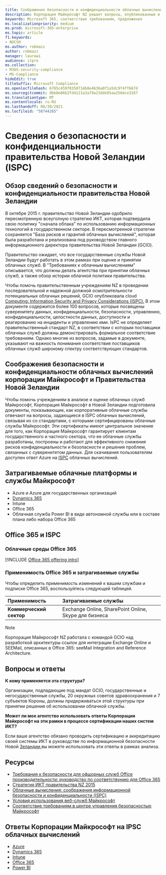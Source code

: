 ```yaml
---
title: Соображения безопасности и конфиденциальности облачных вычислений правительства Новой Зеландии
description: Корпорация Майкрософт NZ решает вопросы, опубликованные в платформе облачных вычислений Новой Зеландии.
keywords: Microsoft 365, соответствие требованиям, предложения
ms.localizationpriority: medium
ms.prod: microsoft-365-enterprise
ms.topic: article
f1.keywords:
- NOCSH
ms.author: robmazz
author: robmazz
manager: laurawi
audience: itpro
ms.collection:
- M365-security-compliance
- MS-Compliance
hideEdit: true
titleSuffix: Microsoft Compliance
ms.openlocfilehash: 6785c459f8350714b8e4636a0f1a5dc9f4ff667d
ms.sourcegitcommit: 9bb0e86b2fd4121a3a79a23dde95aa2584ce3167
ms.translationtype: MT
ms.contentlocale: ru-RU
ms.lasthandoff: 08/30/2021
ms.locfileid: "58744265"
---
```

# <a name="new-zealand-government-information-security-and-privacy-considerations-ispc"></a>Сведения о безопасности и конфиденциальности правительства Новой Зеландии (ISPC)

## <a name="new-zealand-government-information-security-and-privacy-considerations-overview"></a>Обзор сведений о безопасности и конфиденциальности правительства Новой Зеландии

В октябре 2015 г. правительство Новой Зеландии одобрило пересмотренную всеуголную стратегию ИКТ, которая подтвердила свою политику "сначала облака" по использованию информационных технологий в государственном секторе. В пересмотренной стратегии сохраняется "База рисков и гарантий облачных вычислений", которая была разработана и реализована под руководством главного информационного директора правительства Новой Зеландии (GCIO).

Правительство ожидает, что все государственные службы Новой Зеландии будут работать в этом рамках при оценке и принятии облачных служб. В "Требованиях к облачным вычислениям" описывается, что должны делать агентства при принятии облачных служб, а также обзор истории облачной политики правительства.

Чтобы помочь правительственным учреждениям NZ в проведении последовательной и надежной должной осмотрительности потенциальных облачных решений, GCIO опубликовала cloud [Computing: Information Security and Privacy Considerations (ISPC).](https://www.digital.govt.nz/dmsdocument/1~cloud-computing-information-security-and-privacy-considerations/html) В этом документе содержится более 100 вопросов, которые посвящены суверенитету данных, конфиденциальности, безопасности, управлению, конфиденциальности, целостности данных, доступности и реагированию на инциденты и управлению ими. IsPC не определяет правительственный стандарт NZ, в соответствии с которым поставщики облачных служб должны демонстрировать формальное соответствие требованиям. Однако многие из вопросов, задамые в документе, указывают на важность понимания соответствия поставщиков облачных служб широкому спектру соответствующих стандартов.

## <a name="microsoft-and-new-zealand-government-cloud-computing-security-and-privacy-considerations"></a>Соображения безопасности и конфиденциальности облачных вычислений корпорации Майкрософт и Правительства Новой Зеландии

Чтобы помочь учреждениям в анализе и оценке облачных служб Майкрософт, Корпорация Майкрософт в Новой Зеландии подготовила документы, показывающие, как корпоративные облачные службы отвечают на вопросы, задающиеся в ISPC облачных вычислений, связывая их со стандартами, с которыми сертифицированы облачные службы Майкрософт. Эти сертификаты имеют центральное значение для того, как Корпорация Майкрософт гарантирует клиентам государственного и частного сектора, что ее облачные службы разработаны, построены и работают для эффективного снижения рисков конфиденциальности и безопасности и решения проблем, связанных с суверенитетом данных. Для скачивания пользователям доступен ответ Azure на [ISPC](https://azure.microsoft.com/resources/microsoft-azure-response-to-nz-gcio-cloud-computing-information-security-privacy-considerations/) облачных вычислений.

## <a name="microsoft-in-scope-cloud-platforms--services"></a>Затрагиваемые облачные платформы и службы Майкрософт

- Azure и Azure для государственных организаций
- [Dynamics 365](https://aka.ms/d365-compliance-list)
- Intune
- Office 365
- Облачная служба Power BI в виде автономной службы или в составе плана либо набора Office 365

## <a name="office-365-and-ispc"></a>Office 365 и ISPC

### <a name="office-365-cloud-environments"></a>Облачные среды Office 365

[!INCLUDE [Office 365 offering intro](../includes/o365-offering-introduction.md)]

### <a name="office-365-applicability-and-in-scope-services"></a>Применимость Office 365 и затрагиваемые службы

Чтобы определить применимость изменений к вашим службам и подписке Office 365, воспользуйтесь следующей таблицей.

| **Применимость** | **Затрагиваемые службы** |
|:------------------|:----------------------|
| **Коммерческий сектор** | Exchange Online, SharePoint Online, Skype для бизнеса |

>[!Note]
>Корпорация Майкрософт NZ работала с командой GCIO над разработкой архитектуры ссылок для интеграции Exchange Online и SEEMail, описанных в Office 365: seeMail Integration and Reference Architecture.

## <a name="frequently-asked-questions"></a>Вопросы и ответы

**К кому применяется эта структура?**

Организации, подпадающие под мандат GCIO, государственные и негосударственные службы, 20 окружных советов здравоохранения и 7 субъектов Короны, должны придерживаться этой структуры при принятии решения об использовании облачной службы.

**Может ли мое агентство использовать ответы Корпорации Майкрософт на эти рамки в процессе сертификации наших систем ИКТ?**

Если ваше агентство обязано проводить сертификацию и аккредитацию своей системы ИКТ в руководстве по информационной безопасности Новой [Зеландии,](https://go.microsoft.com/fwlink/p/?linkid=2099496)вы можете использовать эти ответы в рамках анализа.

## <a name="resources"></a>Ресурсы

- [Требования к безопасности для офшорных служб Office производительности: руководство по соответствунию для Office 365](https://aka.ms/o365-gcio-conformance-guidance)
- [Стратегия ИКТ правительства NZ 2015](https://www.ict.govt.nz/strategy-and-action-plan/strategy/)
- [Облачные вычисления: соображения информационной безопасности и конфиденциальности (ISPC)](https://www.digital.govt.nz/standards-and-guidance/technology-and-architecture/cloud-services/)
- [Условия использования веб-служб Майкрософт](https://aka.ms/Online-Services-Terms)
- [Соответствие требованиям в центре управления безопасностью Майкрософт](https://www.microsoft.com/trust-center/compliance/compliance-overview)

## <a name="microsoft-responses-to-cloud-computing-ipsc"></a>Ответы Корпорации Майкрософт на IPSC облачных вычислений

- [Azure](https://aka.ms/Azure-NZ-response)
- [Dynamics 365](https://www.microsoft.com/download/details.aspx?id=103390)
- [Intune](https://aka.ms/Intune-NZ-response)
- [Office 365](https://aka.ms/O365-NZ-Response)
- [Power BI](https://download.microsoft.com/download/5/1/7/51726B9B-2E76-49C4-9D4F-A36BF025CB93/Response-to-GCIO-105-questions-Power-BI.pdf)
